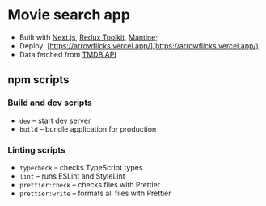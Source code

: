 # Movie search app
- Built with [Next.js](https://nextjs.org/docs), [Redux Toolkit](https://redux-toolkit.js.org/), [Mantine](https://mantine.dev/);
- Deploy: [https://arrowflicks.vercel.app/](https://arrowflicks.vercel.app/)
- Data fetched from [TMDB API](https://developer.themoviedb.org/reference/intro/getting-started)

## npm scripts

### Build and dev scripts

- `dev` – start dev server
- `build` – bundle application for production

### Linting scripts

- `typecheck` – checks TypeScript types
- `lint` – runs ESLint and StyleLint
- `prettier:check` – checks files with Prettier
- `prettier:write` – formats all files with Prettier
